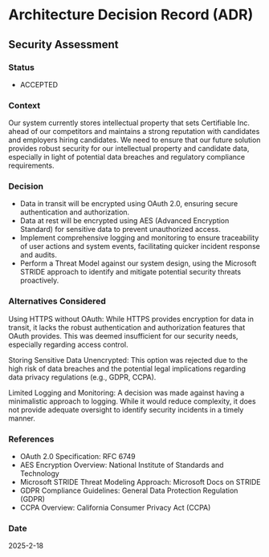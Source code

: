 # Architecture Decision Record (ADR)

## Security Assessment

### Status
- ACCEPTED

### Context
Our system currently stores intellectual property that sets Certifiable Inc. ahead of our competitors and maintains a strong reputation with candidates and employers hiring candidates. We need to ensure that our future solution provides robust security for our intellectual property and candidate data, especially in light of potential data breaches and regulatory compliance requirements.

### Decision
- Data in transit will be encrypted using OAuth 2.0, ensuring secure authentication and authorization.
- Data at rest will be encrypted using AES (Advanced Encryption Standard) for sensitive data to prevent unauthorized access.
- Implement comprehensive logging and monitoring to ensure traceability of user actions and system events, facilitating quicker incident response and audits.
- Perform a Threat Model against our system design, using the Microsoft STRIDE approach to identify and mitigate potential security threats proactively.

### Alternatives Considered
Using HTTPS without OAuth: While HTTPS provides encryption for data in transit, it lacks the robust authentication and authorization features that OAuth provides. This was deemed insufficient for our security needs, especially regarding access control.

Storing Sensitive Data Unencrypted: This option was rejected due to the high risk of data breaches and the potential legal implications regarding data privacy regulations (e.g., GDPR, CCPA).

Limited Logging and Monitoring: A decision was made against having a minimalistic approach to logging. While it would reduce complexity, it does not provide adequate oversight to identify security incidents in a timely manner.

### References
- OAuth 2.0 Specification: RFC 6749
- AES Encryption Overview: National Institute of Standards and Technology
- Microsoft STRIDE Threat Modeling Approach: Microsoft Docs on STRIDE
- GDPR Compliance Guidelines: General Data Protection Regulation (GDPR)
- CCPA Overview: California Consumer Privacy Act (CCPA)

### Date
2025-2-18
